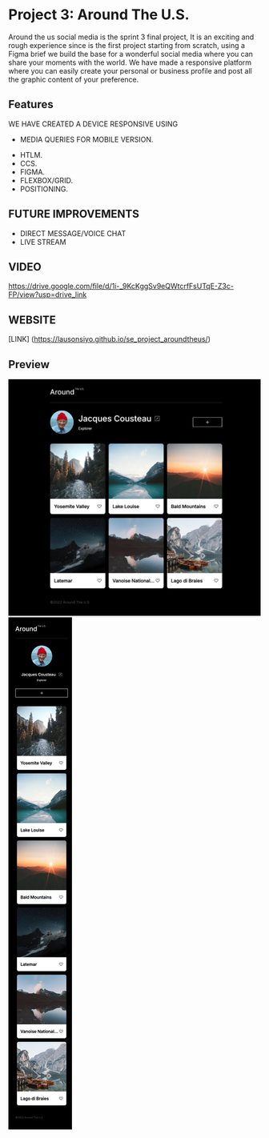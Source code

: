 # Project 3: Around The U.S.

Around the us social media is the sprint 3 final project, It is an exciting and rough experience since is the first project starting from scratch, using a Figma brief we build the base for a wonderful social media where you can share your moments with the world.
We have made a responsive platform where you can easily create your personal or business profile and post all the graphic content of your preference.

## Features

WE HAVE CREATED A DEVICE RESPONSIVE USING

- MEDIA QUERIES FOR MOBILE VERSION.

* HTLM.
* CCS.
* FIGMA.
* FLEXBOX/GRID.
* POSITIONING.

## FUTURE IMPROVEMENTS

- DIRECT MESSAGE/VOICE CHAT
- LIVE STREAM

## VIDEO

https://drive.google.com/file/d/1i-_9KcKggSv9eQWtcrfFsUTqE-Z3c-FP/view?usp=drive_link

## WEBSITE

[LINK] (https://lausonsiyo.github.io/se_project_aroundtheus/)

## Preview

![demo-image](./images/demo/demo-image1.png)
![demo-image](./images/demo/demo-image2.png)
